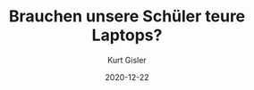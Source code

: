 ---
title: "Brauchen unsere Schüler teure Laptops?"
author: "Kurt Gisler"
draft: false
date: 2020-12-22
layout: "blog/posts/posts"
type: "post"
tags: ["Open Source Software", "OpenEduca"]
featured_image: "/assets/images/blog/students.jpeg"
summary: "Der Urner Landrat hat am 16. Dezember 2020 über einen Verpflichtungskredit für die Kantonale Mittelschule debattiert. Beantragt wurden CHF 372'000 für die Beschaffung von Laptops plus Zubehör und Schu..."
---